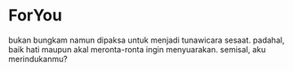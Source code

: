# ForYou
bukan bungkam namun dipaksa untuk menjadi tunawicara sesaat. padahal, baik hati maupun akal meronta-ronta ingin menyuarakan. semisal, aku merindukanmu?
